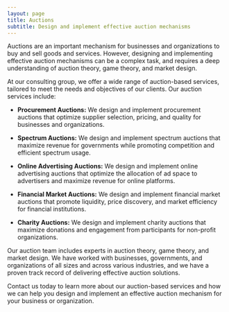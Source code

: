```yaml
---
layout: page
title: Auctions
subtitle: Design and implement effective auction mechanisms
---
```


Auctions are an important mechanism for businesses and organizations to buy and sell goods and services. However, designing and implementing effective auction mechanisms can be a complex task, and requires a deep understanding of auction theory, game theory, and market design.

At our consulting group, we offer a wide range of auction-based services, tailored to meet the needs and objectives of our clients. Our auction services include:

- **Procurement Auctions:** We design and implement procurement auctions that optimize supplier selection, pricing, and quality for businesses and organizations.

- **Spectrum Auctions:** We design and implement spectrum auctions that maximize revenue for governments while promoting competition and efficient spectrum usage.

- **Online Advertising Auctions:** We design and implement online advertising auctions that optimize the allocation of ad space to advertisers and maximize revenue for online platforms.

- **Financial Market Auctions:** We design and implement financial market auctions that promote liquidity, price discovery, and market efficiency for financial institutions.

- **Charity Auctions:** We design and implement charity auctions that maximize donations and engagement from participants for non-profit organizations.

Our auction team includes experts in auction theory, game theory, and market design. We have worked with businesses, governments, and organizations of all sizes and across various industries, and we have a proven track record of delivering effective auction solutions.

Contact us today to learn more about our auction-based services and how we can help you design and implement an effective auction mechanism for your business or organization.
